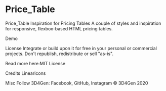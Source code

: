 # Price_Table
Price_Table
Inspiration for Pricing Tables
A couple of styles and inspiration for responsive, flexbox-based HTML pricing tables.

Demo

License
Integrate or build upon it for free in your personal or commercial projects. Don't republish, redistribute or sell "as-is".

Read more here:MIT License

Credits
Linearicons

Misc
Follow 3D4Gen: Facebook, GitHub, Instagram
© 3D4Gen 2020
